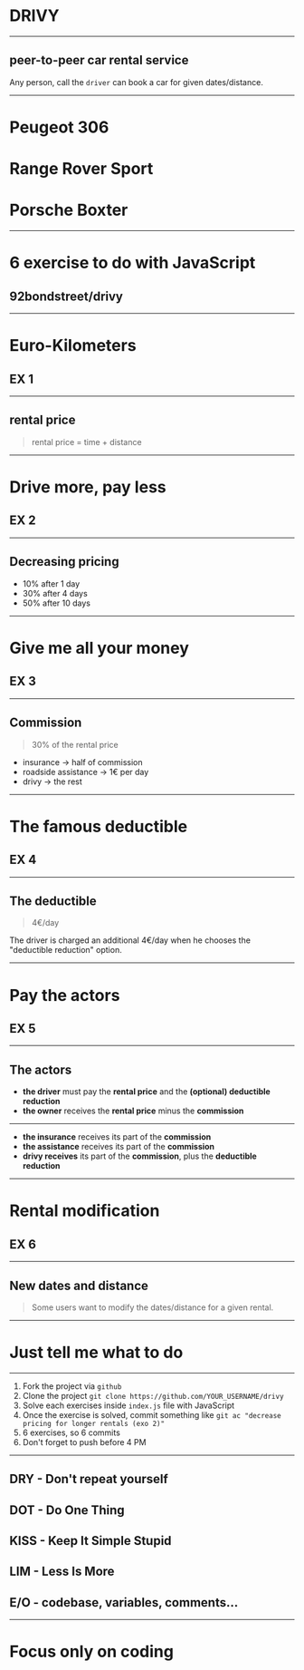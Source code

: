# DRIVY

---

## peer-to-peer car rental service

Any person, call the `driver` can book a car
for given dates/distance.


---

# Peugeot 306
# Range Rover Sport
# Porsche Boxter

---

# 6 exercise to do with JavaScript

## 92bondstreet/drivy

---

# Euro-Kilometers
## EX 1

---

## rental price

> rental price = time + distance

---

# Drive more, pay less
## EX 2

---

## Decreasing pricing

* 10% after 1 day
* 30% after 4 days
* 50% after 10 days

---

# Give me all your money
## EX 3

---

## Commission

> 30% of the rental price

* insurance → half of commission
* roadside assistance → 1€ per day
* drivy → the rest

---

# The famous deductible
## EX 4

---

## The deductible

> 4€/day

The driver is charged an additional 4€/day when he chooses the "deductible reduction" option.

---

# Pay the actors
## EX 5

---

## The actors

- **the driver** must pay the **rental price** and the **(optional) deductible reduction**
- **the owner** receives the **rental price** minus the **commission**

---

- **the insurance** receives its part of the **commission**
- **the assistance** receives its part of the **commission**
- **drivy receives** its part of the **commission**, plus the **deductible reduction**

---

# Rental modification
## EX 6

---

## New dates and distance

> Some users want to modify the dates/distance for a given rental.

---

# Just tell me what to do

---

1. Fork the project via `github`
1. Clone the project `git clone https://github.com/YOUR_USERNAME/drivy`
1. Solve each exercises inside `index.js` file with JavaScript
1. Once the exercise is solved, commit something like `git ac "decrease pricing for longer rentals (exo 2)"`
1. 6 exercises, so 6 commits
1. Don't forget to push before 4 PM

---

## DRY - Don't repeat yourself
## DOT - Do One Thing
## KISS - Keep It Simple Stupid
## LIM - Less Is More
## E/O - codebase, variables, comments...

---

# Focus only on coding
